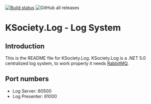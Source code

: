 [![Build status](https://ci.appveyor.com/api/projects/status/30w1cj6jnexc0mai?svg=true)](https://ci.appveyor.com/project/maniglia/ksociety-log)
![GitHub all releases](https://img.shields.io/github/downloads/K-Society/KSociety.Log/total)

# KSociety.Log - Log System

## Introduction

This is the README file for KSociety.Log.
KSociety.Log is a .NET 5.0 centralized log system, to work properly it needs [RabbitMQ](https://github.com/K-Society/KSociety.RabbitMQ.Install/releases).


## Port numbers
- Log Server: 60500
- Log Presenter: 61000